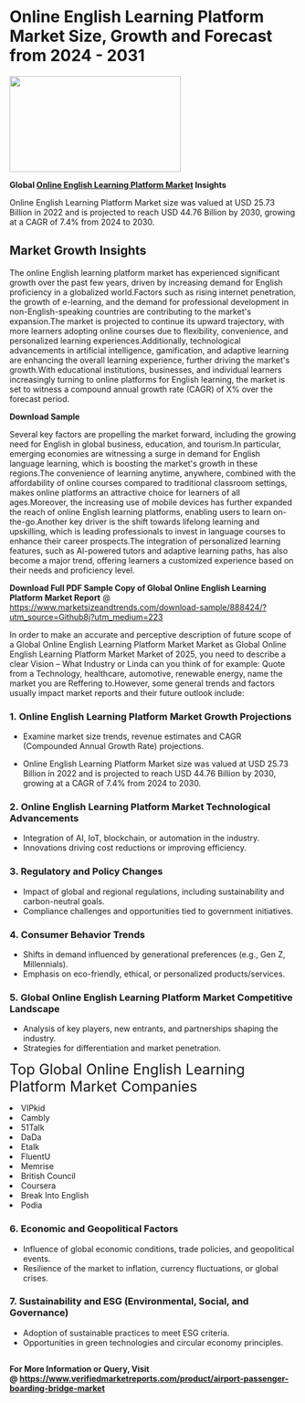 <H1>Online English Learning Platform Market Size, Growth and Forecast from 2024 - 2031</H1><img class="aligncenter size-medium wp-image-584254" src="https://thirdeyenews.in/wp-content/uploads/2024/09/Global-Market-Research-300x168.jpeg" alt="" width="300" height="168" /><p><strong>Global&nbsp;<a href="https://www.marketsizeandtrends.com/download-sample/888424/?utm_source=Github8j?utm_medium=223">Online English Learning Platform Market</a> Insights</strong></p><p>Online English Learning Platform Market size was valued at USD 25.73 Billion in 2022 and is projected to reach USD 44.76 Billion by 2030, growing at a CAGR of 7.4% from 2024 to 2030.</p><p><h2>Market Growth Insights</h2> <p>The online English learning platform market has experienced significant growth over the past few years, driven by increasing demand for English proficiency in a globalized world.Factors such as rising internet penetration, the growth of e-learning, and the demand for professional development in non-English-speaking countries are contributing to the market's expansion.The market is projected to continue its upward trajectory, with more learners adopting online courses due to flexibility, convenience, and personalized learning experiences.Additionally, technological advancements in artificial intelligence, gamification, and adaptive learning are enhancing the overall learning experience, further driving the market's growth.With educational institutions, businesses, and individual learners increasingly turning to online platforms for English learning, the market is set to witness a compound annual growth rate (CAGR) of X% over the forecast period.</p> <p><strong>Download Sample</strong></p> <p>Several key factors are propelling the market forward, including the growing need for English in global business, education, and tourism.In particular, emerging economies are witnessing a surge in demand for English language learning, which is boosting the market's growth in these regions.The convenience of learning anytime, anywhere, combined with the affordability of online courses compared to traditional classroom settings, makes online platforms an attractive choice for learners of all ages.Moreover, the increasing use of mobile devices has further expanded the reach of online English learning platforms, enabling users to learn on-the-go.Another key driver is the shift towards lifelong learning and upskilling, which is leading professionals to invest in language courses to enhance their career prospects.The integration of personalized learning features, such as AI-powered tutors and adaptive learning paths, has also become a major trend, offering learners a customized experience based on their needs and proficiency level.</p> <p><span class=""><strong>Download Full PDF Sample Copy of Global Online English Learning Platform Market Report</strong> @ <a href="https://www.marketsizeandtrends.com/download-sample/888424/?utm_source=Github8j?utm_medium=223" target="_blank">https://www.marketsizeandtrends.com/download-sample/888424/?utm_source=Github8j?utm_medium=223</a></span></p><p>In order to make an accurate and perceptive description of future scope of a Global&nbsp;Online English Learning Platform Market Market as Global&nbsp;Online English Learning Platform Market Market of 2025, you need to describe a clear Vision &ndash; What Industry or Linda can you think of for example: Quote from a Technology, healthcare, automotive, renewable energy, name the market you are Reffering to.However, some general trends and factors usually impact market reports and their future outlook include:</p><h3>1.&nbsp;<strong>Online English Learning Platform Market Growth Projections</strong></h3><ul><li>Examine market size trends, revenue estimates and CAGR (Compounded Annual Growth Rate) projections.</li><li><p>Online English Learning Platform Market size was valued at USD 25.73 Billion in 2022 and is projected to reach USD 44.76 Billion by 2030, growing at a CAGR of 7.4% from 2024 to 2030.</p></li></ul><h3>2.&nbsp;<strong>Online English Learning Platform Market Technological Advancements</strong></h3><ul><li>Integration of AI, IoT, blockchain, or automation in the industry.</li><li>Innovations driving cost reductions or improving efficiency.</li></ul><h3>3.&nbsp;<strong>Regulatory and Policy Changes</strong></h3><ul><li>Impact of global and regional regulations, including sustainability and carbon-neutral goals.</li><li>Compliance challenges and opportunities tied to government initiatives.</li></ul><h3>4.&nbsp;<strong>Consumer Behavior Trends</strong></h3><ul><li>Shifts in demand influenced by generational preferences (e.g., Gen Z, Millennials).</li><li>Emphasis on eco-friendly, ethical, or personalized products/services.</li></ul><h3>5.&nbsp;<strong>Global Online English Learning Platform Market Competitive Landscape</strong></h3><ul><li>Analysis of key players, new entrants, and partnerships shaping the industry.</li><li>Strategies for differentiation and market penetration.</li></ul><p data-pm-slice="1 1 []"><span style="color: inherit; font-family: inherit; font-size: 25px;">Top Global Online English Learning Platform Market Companies</span></p><div class="" data-test-id=""><p><li>VIPkid</li><li> Cambly</li><li> 51Talk</li><li> DaDa</li><li> Etalk</li><li> FluentU</li><li> Memrise</li><li> British Council</li><li> Coursera</li><li> Break Into English</li><li> Podia</li></p></div><h3>6.&nbsp;<strong>Economic and Geopolitical Factors</strong></h3><ul><li>Influence of global economic conditions, trade policies, and geopolitical events.</li><li>Resilience of the market to inflation, currency fluctuations, or global crises.</li></ul><h3>7.&nbsp;<strong>Sustainability and ESG (Environmental, Social, and Governance)</strong></h3><ul><li>Adoption of sustainable practices to meet ESG criteria.</li><li>Opportunities in green technologies and circular economy principles.</li></ul><h2><strong style="font-size: 14px;">For More Information or Query, Visit @&nbsp;</strong><a style="background-color: #ffffff; font-size: 14px;" href="https://www.marketsizeandtrends.com/report/online-english-learning-platform-market-/" target="_blank">https://www.verifiedmarketreports.com/product/airport-passenger-boarding-bridge-market</a></h2>